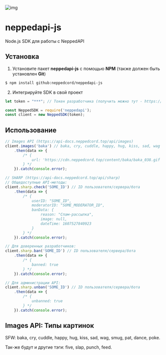 ![img](https://cdn.discordapp.com/attachments/762217988451074069/858707725017415680/neppedapi.png)

# neppedapi-js
Node.js SDK для работы с NeppedAPI

## Установка
1. Установите пакет **neppedapi-js** с помощью **NPM** (также должен быть установлен **Git**)
```bash
$ npm install github:neppedcord/neppedapi-js
```

2. Интегрируйте SDK в свой проект
```js
let token = "***"; // Токен разработчика (получить можно тут - https://api-docs.neppedcord.top/start/auth)

const NeppedSDK = require('neppedapi');
const client = new NeppedSDK(token);
```

## Использование
```js
// Images API (https://api-docs.neppedcord.top/api/images)
client.images('baka') // baka, cry, cuddle, happy, hug, kiss, sad, wag
    .then(data => {
        /* {
            url: 'https://cdn.neppedcord.top/content/baka/baka_038.gif'
        } */
    }).catch(console.error);

// SHARP (https://api-docs.neppedcord.top/api/sharp)
// Общедоступные API-методы:
client.sharp.check('SOME_ID') // ID пользователя/сервера/бота
    .then(data => {
        /* {
            userID: "SOME_ID",
            moderatorID: "SOME_MODERATOR_ID",
            banData: {
                reason: "Спам-рассылка",
                image: null,
                dateTime: 1607527840923
            }
        } */
    }).catch(console.error);

// Для доверенных разработчиков:
client.sharp.ban('SOME_ID') // ID пользователя/сервера/бота
    .then(data => {
        /* {
            banned: true
        } */
    }).catch(console.error);

// Для администрации API:
client.sharp.unban('SOME_ID') // ID пользователя/сервера/бота
    .then(data => {
        /* {
            unbanned: true
        } */
    }).catch(console.error);
```

## Images API: Типы картинок
SFW: baka, cry, cuddle, happy, hug, kiss, sad, wag, smug, pat, dance, poke.

Так-же будут и другие тэги: five, slap, punch, feed.
